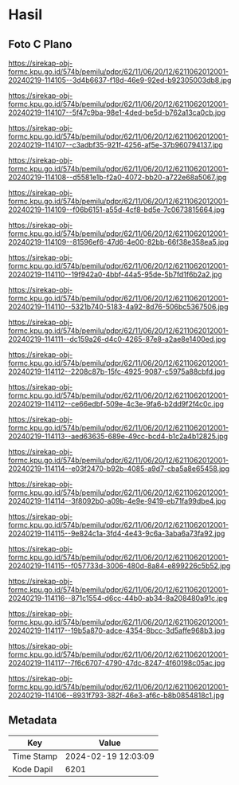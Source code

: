# Hasil

## Foto C Plano

https://sirekap-obj-formc.kpu.go.id/574b/pemilu/pdpr/62/11/06/20/12/6211062012001-20240219-114105--3d4b6637-f18d-46e9-92ed-b92305003db8.jpg

https://sirekap-obj-formc.kpu.go.id/574b/pemilu/pdpr/62/11/06/20/12/6211062012001-20240219-114107--5f47c9ba-98e1-4ded-be5d-b762a13ca0cb.jpg

https://sirekap-obj-formc.kpu.go.id/574b/pemilu/pdpr/62/11/06/20/12/6211062012001-20240219-114107--c3adbf35-921f-4256-af5e-37b960794137.jpg

https://sirekap-obj-formc.kpu.go.id/574b/pemilu/pdpr/62/11/06/20/12/6211062012001-20240219-114108--d5581e1b-f2a0-4072-bb20-a722e68a5067.jpg

https://sirekap-obj-formc.kpu.go.id/574b/pemilu/pdpr/62/11/06/20/12/6211062012001-20240219-114109--f06b6151-a55d-4cf8-bd5e-7c0673815664.jpg

https://sirekap-obj-formc.kpu.go.id/574b/pemilu/pdpr/62/11/06/20/12/6211062012001-20240219-114109--81596ef6-47d6-4e00-82bb-66f38e358ea5.jpg

https://sirekap-obj-formc.kpu.go.id/574b/pemilu/pdpr/62/11/06/20/12/6211062012001-20240219-114110--19f942a0-4bbf-44a5-95de-5b7fd1f6b2a2.jpg

https://sirekap-obj-formc.kpu.go.id/574b/pemilu/pdpr/62/11/06/20/12/6211062012001-20240219-114110--5321b740-5183-4a92-8d76-506bc5367506.jpg

https://sirekap-obj-formc.kpu.go.id/574b/pemilu/pdpr/62/11/06/20/12/6211062012001-20240219-114111--dc159a26-d4c0-4265-87e8-a2ae8e1400ed.jpg

https://sirekap-obj-formc.kpu.go.id/574b/pemilu/pdpr/62/11/06/20/12/6211062012001-20240219-114112--2208c87b-15fc-4925-9087-c5975a88cbfd.jpg

https://sirekap-obj-formc.kpu.go.id/574b/pemilu/pdpr/62/11/06/20/12/6211062012001-20240219-114112--ce66edbf-509e-4c3e-9fa6-b2dd9f2f4c0c.jpg

https://sirekap-obj-formc.kpu.go.id/574b/pemilu/pdpr/62/11/06/20/12/6211062012001-20240219-114113--aed63635-689e-49cc-bcd4-b1c2a4b12825.jpg

https://sirekap-obj-formc.kpu.go.id/574b/pemilu/pdpr/62/11/06/20/12/6211062012001-20240219-114114--e03f2470-b92b-4085-a9d7-cba5a8e65458.jpg

https://sirekap-obj-formc.kpu.go.id/574b/pemilu/pdpr/62/11/06/20/12/6211062012001-20240219-114114--3f8092b0-a09b-4e9e-9419-eb71fa99dbe4.jpg

https://sirekap-obj-formc.kpu.go.id/574b/pemilu/pdpr/62/11/06/20/12/6211062012001-20240219-114115--9e824c1a-3fd4-4e43-9c6a-3aba6a73fa92.jpg

https://sirekap-obj-formc.kpu.go.id/574b/pemilu/pdpr/62/11/06/20/12/6211062012001-20240219-114115--f057733d-3006-480d-8a84-e899226c5b52.jpg

https://sirekap-obj-formc.kpu.go.id/574b/pemilu/pdpr/62/11/06/20/12/6211062012001-20240219-114116--871c1554-d6cc-44b0-ab34-8a208480a91c.jpg

https://sirekap-obj-formc.kpu.go.id/574b/pemilu/pdpr/62/11/06/20/12/6211062012001-20240219-114117--19b5a870-adce-4354-8bcc-3d5affe968b3.jpg

https://sirekap-obj-formc.kpu.go.id/574b/pemilu/pdpr/62/11/06/20/12/6211062012001-20240219-114117--7f6c6707-4790-47dc-8247-4f60198c05ac.jpg

https://sirekap-obj-formc.kpu.go.id/574b/pemilu/pdpr/62/11/06/20/12/6211062012001-20240219-114106--8931f793-382f-46e3-af6c-b8b0854818c1.jpg


## Metadata

| Key        | Value               |
| ---------- | ------------------- |
| Time Stamp | 2024-02-19 12:03:09 |
| Kode Dapil | 6201                |



